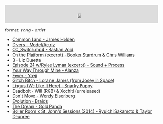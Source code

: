<iframe width="100%" height="60" src="https://www.mixcloud.com/widget/iframe/?hide_cover=1&mini=1&light=1&feed=%2Fbelovedwtf%2Fbeloved-radio-dan-derks-41623%2F" frameborder="0" ></iframe>

format: *song - artist*

- [Common Land - James Holden](https://jamesholden.bandcamp.com/album/imagine-this-is-a-high-dimensional-space-of-all-possibilities)
- [Divers - Model/Actriz](https://modelactriz.bandcamp.com/album/dogsbody)
- [OC_Switch.mp4 - Bastian Void](https://bastianvoid.bandcamp.com/album/bounce-replace)
- [On the Platform (excerpt) - Booker Stardrum & Chris Williams](https://cachedmedia.bandcamp.com/album/relay)
- [3 - Liz Durette](https://ehserecords.bandcamp.com/album/four-improvisations)
- [Episode 24 w/Rylee Lyman (excerpt) - Sound + Process](https://soundcloud.com/sound-and-process/episode-24)
- [Your Way Through Mine - Alanza](https://alanza.bandcamp.com/album/learning-to-run)
- [Fever - Yaeji](https://kraejiyaeji.bandcamp.com/album/with-a-hammer)
- [Glitch Bitch - Loraine James (from Josey in Space)](https://beatsinspace.bandcamp.com/album/josey-in-space)
- [Lingus (We Like It Here) - Snarky Puppy](https://www.youtube.com/watch?v=L_XJ_s5IsQc)
- Deadbolt - [Will (RGB)](https://rgbrgbrgb.bandcamp.com/album/ceramics-class) & Xochitl (unreleased)
- [Don't Move - Wendy Eisenberg](https://wendyeisenberg.bandcamp.com/album/bent-ring)
- [Evolution - Braids](https://braidsmusic.bandcamp.com/album/euphoric-recall)
- [The Dream - Gold Panda](https://goldpanda.bandcamp.com/album/the-work)
- [Boiler Room x St. John's Sessions (2014) - Ryuichi Sakamoto & Taylor Deupree](https://www.youtube.com/watch?v=PMBz2Y2FkhQ)